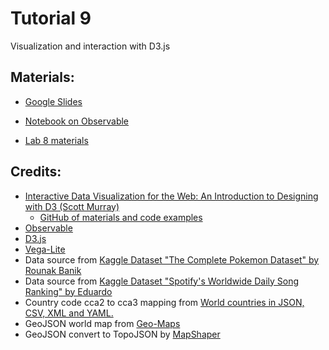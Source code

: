 # Tutorial 9

Visualization and interaction with D3.js

## Materials:

- [Google Slides](https://bit.ly/vis-t09)

- [Notebook on Observable](https://bit.ly/vis-t09-ob)

- [Lab 8 materials](./lab8)

## Credits:
- [Interactive Data Visualization for the Web: An Introduction to Designing with D3 (Scott Murray)](https://alignedleft.com/work/d3-book-2e)
  - [GitHub of materials and code examples](https://github.com/alignedleft/d3-book)
- [Observable](https://observablehq.com)
- [D3.js](https://d3js.org/)
- [Vega-Lite](https://vega.github.io/vega-lite)
- Data source from [Kaggle Dataset "The Complete Pokemon Dataset" by Rounak Banik](https://www.kaggle.com/rounakbanik/pokemon)
- Data source from [Kaggle Dataset "Spotify's Worldwide Daily Song Ranking" by Eduardo](https://www.kaggle.com/edumucelli/spotifys-worldwide-daily-song-ranking)
- Country code cca2 to cca3 mapping from [World countries in JSON, CSV, XML and YAML.](https://github.com/mledoze/countries)
- GeoJSON world map from [Geo-Maps](https://github.com/simonepri/geo-maps)
- GeoJSON convert to TopoJSON by [MapShaper](https://mapshaper.org)

